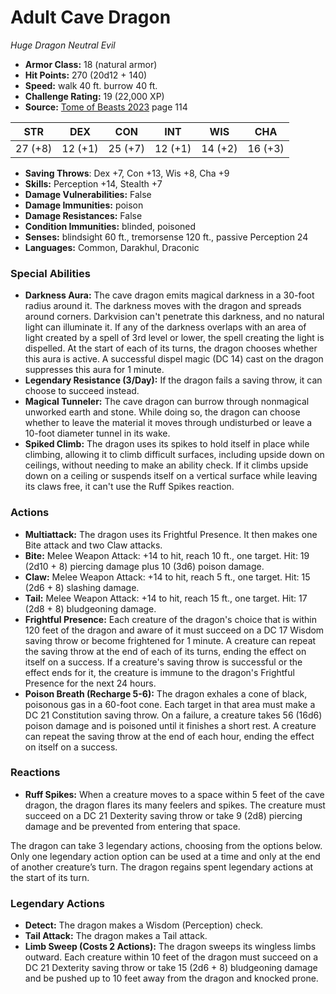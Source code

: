 # Adult Cave Dragon

*Huge* *Dragon* *Neutral Evil*

- **Armor Class:** 18 (natural armor)
- **Hit Points:** 270 (20d12 + 140)
- **Speed:** walk 40 ft. burrow 40 ft.
- **Challenge Rating:** 19 (22,000 XP)
- **Source:** [Tome of Beasts 2023](https://koboldpress.com/kpstore/product/tome-of-beasts-1-2023-edition/) page 114

| STR | DEX | CON | INT | WIS | CHA |
| --- | --- | --- | --- | --- | --- |
| 27 (+8) | 12 (+1) | 25 (+7) | 12 (+1) | 14 (+2) | 16 (+3) |

- **Saving Throws**: Dex +7, Con +13, Wis +8, Cha +9
- **Skills:** Perception +14, Stealth +7
- **Damage Vulnerabilities:** False
- **Damage Immunities:** poison
- **Damage Resistances:** False
- **Condition Immunities:** blinded, poisoned
- **Senses:** blindsight 60 ft., tremorsense 120 ft., passive Perception 24
- **Languages:** Common, Darakhul, Draconic

### Special Abilities

- **Darkness Aura:** The cave dragon emits magical darkness in a 30-foot radius around it. The darkness moves with the dragon and spreads around corners. Darkvision can't penetrate this darkness, and no natural light can illuminate it. If any of the darkness overlaps with an area of light created by a spell of 3rd level or lower, the spell creating the light is dispelled. At the start of each of its turns, the dragon chooses whether this aura is active. A successful dispel magic (DC 14) cast on the dragon suppresses this aura for 1 minute.
- **Legendary Resistance (3/Day):** If the dragon fails a saving throw, it can choose to succeed instead.
- **Magical Tunneler:** The cave dragon can burrow through nonmagical unworked earth and stone. While doing so, the dragon can choose whether to leave the material it moves through undisturbed or leave a 10-foot diameter tunnel in its wake.
- **Spiked Climb:** The dragon uses its spikes to hold itself in place while climbing, allowing it to climb difficult surfaces, including upside down on ceilings, without needing to make an ability check. If it climbs upside down on a ceiling or suspends itself on a vertical surface while leaving its claws free, it can't use the Ruff Spikes reaction.

### Actions

- **Multiattack:** The dragon uses its Frightful Presence. It then makes one Bite attack and two Claw attacks.
- **Bite:** Melee Weapon Attack: +14 to hit, reach 10 ft., one target. Hit: 19 (2d10 + 8) piercing damage plus 10 (3d6) poison damage.
- **Claw:** Melee Weapon Attack: +14 to hit, reach 5 ft., one target. Hit: 15 (2d6 + 8) slashing damage.
- **Tail:** Melee Weapon Attack: +14 to hit, reach 15 ft., one target. Hit: 17 (2d8 + 8) bludgeoning damage.
- **Frightful Presence:** Each creature of the dragon's choice that is within 120 feet of the dragon and aware of it must succeed on a DC 17 Wisdom saving throw or become frightened for 1 minute. A creature can repeat the saving throw at the end of each of its turns, ending the effect on itself on a success. If a creature's saving throw is successful or the effect ends for it, the creature is immune to the dragon's Frightful Presence for the next 24 hours.
- **Poison Breath (Recharge 5-6):** The dragon exhales a cone of black, poisonous gas in a 60-foot cone. Each target in that area must make a DC 21 Constitution saving throw. On a failure, a creature takes 56 (16d6) poison damage and is poisoned until it finishes a short rest. A creature can repeat the saving throw at the end of each hour, ending the effect on itself on a success.

### Reactions

- **Ruff Spikes:** When a creature moves to a space within 5 feet of the cave dragon, the dragon flares its many feelers and spikes. The creature must succeed on a DC 21 Dexterity saving throw or take 9 (2d8) piercing damage and be prevented from entering that space.

The dragon can take 3 legendary actions, choosing from the options below. Only one legendary action option can be used at a time and only at the end of another creature’s turn. The dragon regains spent legendary actions at the start of its turn.

### Legendary Actions

- **Detect:** The dragon makes a Wisdom (Perception) check.
- **Tail Attack:** The dragon makes a Tail attack.
- **Limb Sweep (Costs 2 Actions):** The dragon sweeps its wingless limbs outward. Each creature within 10 feet of the dragon must succeed on a DC 21 Dexterity saving throw or take 15 (2d6 + 8) bludgeoning damage and be pushed up to 10 feet away from the dragon and knocked prone.
